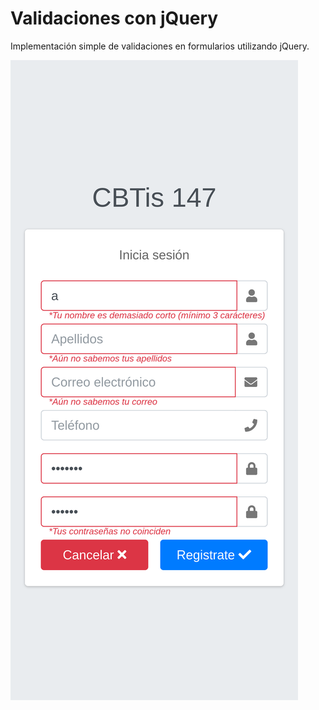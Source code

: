 # Validaciones con jQuery

Implementación simple de validaciones en formularios utilizando jQuery.

![](Screenshot.png)